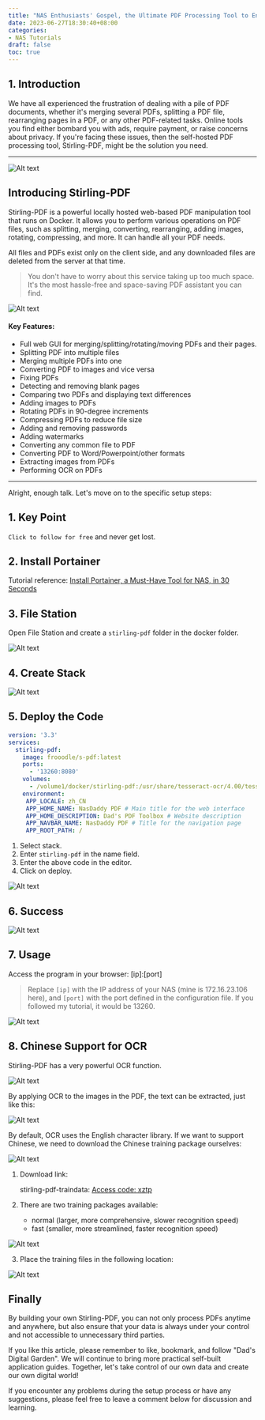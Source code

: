 ```yaml
---
title: "NAS Enthusiasts' Gospel, the Ultimate PDF Processing Tool to Enhance the Value of Your NAS!"
date: 2023-06-27T18:30:40+08:00
categories:
- NAS Tutorials
draft: false
toc: true
---
```


## 1. Introduction

We have all experienced the frustration of dealing with a pile of PDF documents, whether it's merging several PDFs, splitting a PDF file, rearranging pages in a PDF, or any other PDF-related tasks. Online tools you find either bombard you with ads, require payment, or raise concerns about privacy. If you're facing these issues, then the self-hosted PDF processing tool, Stirling-PDF, might be the solution you need.

---

![Alt text](https://img-nasdaddy.liuxingoo.cn/img/202306121301570.png "Pic")

## Introducing Stirling-PDF

Stirling-PDF is a powerful locally hosted web-based PDF manipulation tool that runs on Docker. It allows you to perform various operations on PDF files, such as splitting, merging, converting, rearranging, adding images, rotating, compressing, and more. It can handle all your PDF needs.

All files and PDFs exist only on the client side, and any downloaded files are deleted from the server at that time.

> You don't have to worry about this service taking up too much space. It's the most hassle-free and space-saving PDF assistant you can find.

![Alt text](https://img-nasdaddy.liuxingoo.cn/img/202306121302070.gif "Pic")

#### Key Features:

- Full web GUI for merging/splitting/rotating/moving PDFs and their pages.
- Splitting PDF into multiple files
- Merging multiple PDFs into one
- Converting PDF to images and vice versa
- Fixing PDFs
- Detecting and removing blank pages
- Comparing two PDFs and displaying text differences
- Adding images to PDFs
- Rotating PDFs in 90-degree increments
- Compressing PDFs to reduce file size
- Adding and removing passwords
- Adding watermarks
- Converting any common file to PDF
- Converting PDF to Word/Powerpoint/other formats
- Extracting images from PDFs
- Performing OCR on PDFs

---

Alright, enough talk. Let's move on to the specific setup steps:

## 1. Key Point

`Click to follow for free` and never get lost.

## 2. Install Portainer

Tutorial reference:
[Install Portainer, a Must-Have Tool for NAS, in 30 Seconds](/how-to-install-portainer-in-nas/)

## 3. File Station

Open File Station and create a `stirling-pdf` folder in the docker folder.

![Alt text](https://img-nasdaddy.liuxingoo.cn/img/202306121329615.png "Pic")

## 4. Create Stack

![Alt text](https://img-nasdaddy.liuxingoo.cn/img/202306061552130.png "Pic")

## 5. Deploy the Code

```yaml
version: '3.3'
services:
  stirling-pdf:
    image: frooodle/s-pdf:latest
    ports:
      - '13260:8080'
    volumes:
      - /volume1/docker/stirling-pdf:/usr/share/tesseract-ocr/4.00/tessdata #Required for extra OCR languages
    environment:
     APP_LOCALE: zh_CN
     APP_HOME_NAME: NasDaddy PDF # Main title for the web interface
     APP_HOME_DESCRIPTION: Dad's PDF Toolbox # Website description
     APP_NAVBAR_NAME: NasDaddy PDF # Title for the navigation page
     APP_ROOT_PATH: /
```

1. Select stack.
2. Enter `stirling-pdf` in the name field.
3. Enter the above code in the editor.
4. Click on deploy.

![Alt text](https://img-nasdaddy.liuxingoo.cn/img/202306121254282.png "Pic")

## 6. Success

![Alt text](https://img-nasdaddy.liuxingoo.cn/img/202306061556495.png "Pic")

## 7. Usage

Access the program in your browser: [ip]:[port]

> Replace `[ip]` with the IP address of your NAS (mine is 172.16.23.106 here), and `[port]` with the port defined in the configuration file. If you followed my tutorial, it would be 13260.

![Alt text](https://img-nasdaddy.liuxingoo.cn/img/202306121255093.png "Pic")

## 8. Chinese Support for OCR

Stirling-PDF has a very powerful OCR function.

![Alt text](https://img-nasdaddy.liuxingoo.cn/img/202306121320624.gif "Pic")

By applying OCR to the images in the PDF, the text can be extracted, just like this:

![Alt text](https://img-nasdaddy.liuxingoo.cn/img/202306121321938.png "Pic")

By default, OCR uses the English character library. If we want to support Chinese, we need to download the Chinese training package ourselves:

![Alt text](https://img-nasdaddy.liuxingoo.cn/img/202306121322707.png "Pic")

1. Download link:

   stirling-pdf-traindata: [Access code: xztp](https://pan.baidu.com/s/1_LguqxLBqWxn5fHJq_IWwQ)

2. There are two training packages available:

   - normal (larger, more comprehensive, slower recognition speed)
   - fast (smaller, more streamlined, faster recognition speed)

![Alt text](https://img-nasdaddy.liuxingoo.cn/img/202306121340441.png "Pic")

3. Place the training files in the following location:

![Alt text](https://img-nasdaddy.liuxingoo.cn/img/202306121331819.png "Pic")

## Finally

By building your own Stirling-PDF, you can not only process PDFs anytime and anywhere, but also ensure that your data is always under your control and not accessible to unnecessary third parties.

If you like this article, please remember to like, bookmark, and follow "Dad's Digital Garden". We will continue to bring more practical self-built application guides. Together, let's take control of our own data and create our own digital world!

If you encounter any problems during the setup process or have any suggestions, please feel free to leave a comment below for discussion and learning.